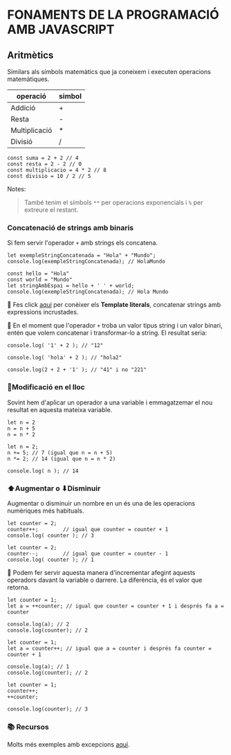 # FONAMENTS DE LA PROGRAMACIÓ AMB JAVASCRIPT

##  **Aritmètics**
Similars als símbols matemàtics que ja coneixem i executen operacions matemàtiques.

| operació |   simbol |
|----------|----------|
|Addició |    +
|Resta |    -
|Multiplicació |    *
|Divisió |    /

```
const suma = 2 + 2 // 4
const resta = 2 - 2 // 0
const multiplicacio = 4 * 2 // 8
const divisio = 10 / 2 // 5
```
Notes:
> També tenim el símbols ```**``` per operacions exponencials i ```%``` per extreure el restant.

### **Concatenació de strings amb binaris**

Si fem servir l'operador  ```+``` amb strings els concatena.

```
let exempleStringConcatenada = "Hola" + "Mundo";
console.log(exempleStringConcatenada); // HolaMundo
```

```
const hello = "Hola"
const world = "Mundo"
let stringAmbEspai = hello + ' ' + world;
console.log(exempleStringConcatenada); // Hola Mundo
```

🔎 Fes click [aquí](../template-literals/template-literals.md) per conèixer els **Template literals**, concatenar strings amb expressions incrustades.


🚨 En el moment que l'operador ```+``` troba un valor tipus string i un valor binari, entén que volem concatenar i transformar-lo a string. El resultat seria: 

```
console.log( '1' + 2 ); // "12"
```
```
console.log( 'hola' + 2 ); // "hola2"
```
```
console.log(2 + 2 + '1' ); // "41" i no "221"
````

### 📍**Modificació en el lloc**

Sovint hem d'aplicar un operador a una variable i emmagatzemar el nou resultat en aquesta mateixa variable.

```
let n = 2
n = n + 5
n = n * 2
```
```
let n = 2;
n += 5; // 7 (igual que n = n + 5)
n *= 2; // 14 (igual que n = n * 2)

console.log( n ); // 14
```

### **⬆Augmentar o ⬇Disminuir**

Augmentar o disminuir un nombre en un és una de les operacions numèriques més habituals.

```
let counter = 2;
counter++;        // igual que counter = counter + 1
console.log( counter ); // 3
```
```
let counter = 2;
counter--;        // igual que counter = counter - 1
console.log( counter ); // 1
```

🚨 Podem fer servir aquesta manera d'incrementar afegint aquests operadors davant la variable o darrere. La diferència, és el valor que retorna.

```
let counter = 1;
let a = ++counter; // igual que counter = counter + 1 i després fa a = counter 

console.log(a); // 2
console.log(counter); // 2
```
```
let counter = 1;
let a = counter++; // igual que a = counter i després fa counter = counter + 1

console.log(a); // 1
console.log(counter); // 2
```

```
let counter = 1;
counter++; 
++counter; 

console.log(counter); // 3
```

### 📚 Recursos

Molts més exemples amb excepcions [aquí](https://javascript.info/operators).